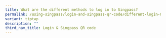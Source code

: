 ```yaml
---
title: What are the different methods to log in to Singpass?
permalink: /using-singpass/login-and-singpass-qr-code/different-login-methods/
variant: tiptap
description: ""
third_nav_title: Login & Singpass QR code
---
```

